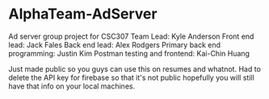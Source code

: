 # AlphaTeam-AdServer
Ad server group project for CSC307
Team Lead: Kyle Anderson
Front end lead: Jack Fales
Back end lead: Alex Rodgers
Primary back end programming: Justin Kim
Postman testing and frontend: Kai-Chin Huang

Just made public so you guys can use this on resumes and whatnot. Had to delete the API key for firebase so that it's not public
hopefully you will still have that info on your local machines.
